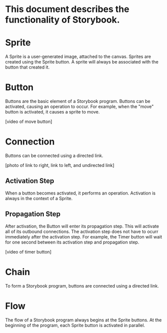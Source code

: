 
This document describes the functionality of Storybook.
=======================================================

# Sprite

A Sprite is a user-generated image, attached to the canvas. Sprites are created using the Sprite button. A sprite will always be associated with the button that created it.

# Button

Buttons are the basic element of a Storybook program. Buttons can be activated, causing an operation to occur. For example, when the "move" button is activated, it causes a sprite to move.

[video of move button]

# Connection

Buttons can be connected using a directed link.

[photo of link to right, link to left, and undirected link]

## Activation Step

When a button becomes activated, it performs an operation. Activation is always in the context of a Sprite.

## Propagation Step

After activation, the Button will enter its propagation step. This will activate all of its outbound connections. The activation step does not have to ocurr immediately after the activation step. For example, the Timer button will wait for one second between its activation step and propagation step.

[video of timer button]

# Chain

To form a Storybook program, buttons are connected using a directed link.

# Flow

The flow of a Storybook program always begins at the Sprite buttons. At the beginning of the program, each Sprite button is activated in parallel.